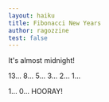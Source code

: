 ```yaml
---
layout: haiku
title: Fibonacci New Years
author: ragozzine
test: false
---
```


It's almost midnight! <br>

13... 8... 5... 3... 2... 1... <br>

1... 0... HOORAY! <br>

